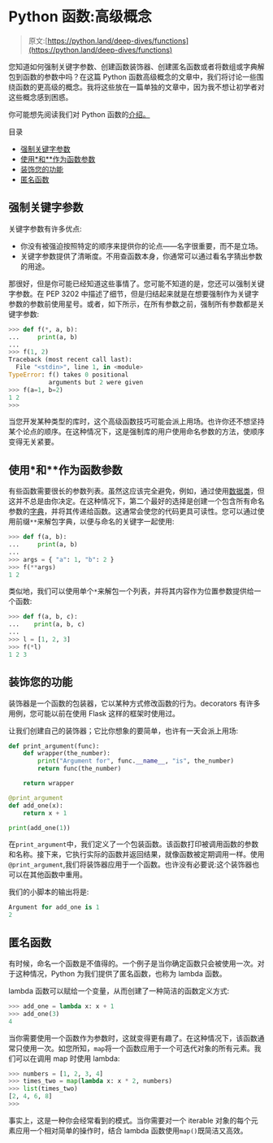 # Python 函数:高级概念

> 原文:[https://python.land/deep-dives/functions](https://python.land/deep-dives/functions)

您知道如何强制关键字参数、创建函数装饰器、创建匿名函数或者将数组或字典解包到函数的参数中吗？在这篇 Python 函数高级概念的文章中，我们将讨论一些围绕函数的更高级的概念。我将这些放在一篇单独的文章中，因为我不想让初学者对这些概念感到困惑。

你可能想先阅读我们对 Python 函数的[介绍。](https://python.land/introduction-to-python/functions)

目录



*   [强制关键字参数](#Forced_keyword_arguments "Forced keyword arguments")
*   [使用*和**作为函数参数](#Using_and_for_function_arguments "Using * and ** for function arguments")
*   [装饰您的功能](#Decorating_your_functions "Decorating your functions")
*   [匿名函数](#Anonymous_functions "Anonymous functions")



## 强制关键字参数

关键字参数有许多优点:

*   你没有被强迫按照特定的顺序来提供你的论点——名字很重要，而不是立场。
*   关键字参数提供了清晰度。不用查函数本身，你通常可以通过看名字猜出参数的用途。

那很好，但是你可能已经知道这些事情了。您可能不知道的是，您还可以强制关键字参数。在 PEP 3202 中描述了细节，但是归结起来就是在想要强制作为关键字参数的参数前使用星号。或者，如下所示，在所有参数之前，强制所有参数都是关键字参数:

```py
>>> def f(*, a, b):
...     print(a, b)
...
>>> f(1, 2)
Traceback (most recent call last):
  File "<stdin>", line 1, in <module>
TypeError: f() takes 0 positional 
           arguments but 2 were given
>>> f(a=1, b=2)
1 2
>>>
```

当您开发某种类型的库时，这个高级函数技巧可能会派上用场。也许你还不想坚持某个论点的顺序。在这种情况下，这是强制库的用户使用命名参数的方法，使顺序变得无关紧要。

## 使用*和**作为函数参数

有些函数需要很长的参数列表。虽然这应该完全避免，例如，通过使用[数据类](https://python.land/python-data-classes)，但这并不总是由你决定。在这种情况下，第二个最好的选择是创建一个包含所有命名参数的[字典](https://python.land/python-data-types/dictionaries)，并将其传递给函数。这通常会使您的代码更具可读性。您可以通过使用前缀`**`来解包字典，以便与命名的关键字一起使用:

```py
>>> def f(a, b):
...     print(a, b)
...
>>> args = { "a": 1, "b": 2 }
>>> f(**args)
1 2
```

类似地，我们可以使用单个`*`来解包一个列表，并将其内容作为位置参数提供给一个函数:

```py
>>> def f(a, b, c):
...    print(a, b, c)
...
>>> l = [1, 2, 3]
>>> f(*l)
1 2 3
```

## 装饰您的功能

装饰器是一个函数的包装器，它以某种方式修改函数的行为。decorators 有许多用例，您可能以前在使用 Flask 这样的框架时使用过。

让我们创建自己的装饰器；它比你想象的要简单，也许有一天会派上用场:

```py
def print_argument(func):
    def wrapper(the_number):
        print("Argument for", func.__name__, "is", the_number)
        return func(the_number)

    return wrapper

@print_argument
def add_one(x):
    return x + 1

print(add_one(1))
```

在`print_argument`中，我们定义了一个包装函数。该函数打印被调用函数的参数和名称。接下来，它执行实际的函数并返回结果，就像函数被定期调用一样。使用`@print_argument`,我们将装饰器应用于一个函数。也许没有必要说:这个装饰器也可以在其他函数中重用。

我们的小脚本的输出将是:

```py
Argument for add_one is 1
2
```

## 匿名函数

有时候，命名一个函数是不值得的。一个例子是当你确定函数只会被使用一次。对于这种情况，Python 为我们提供了匿名函数，也称为 lambda 函数。

lambda 函数可以赋给一个变量，从而创建了一种简洁的函数定义方式:

```py
>>> add_one = lambda x: x + 1
>>> add_one(3)
4
```

当你需要使用一个函数作为参数时，这就变得更有趣了。在这种情况下，该函数通常只使用一次。如您所知，`map`将一个函数应用于一个可迭代对象的所有元素。我们可以在调用 map 时使用 lambda:

```py
>>> numbers = [1, 2, 3, 4]
>>> times_two = map(lambda x: x * 2, numbers)
>>> list(times_two)
[2, 4, 6, 8]
>>>
```

事实上，这是一种你会经常看到的模式。当你需要对一个 iterable 对象的每个元素应用一个相对简单的操作时，结合 lambda 函数使用`map()`既简洁又高效。
